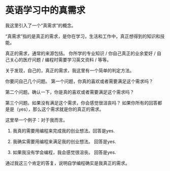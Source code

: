 # 英语学习中的真需求

我这里引入了一个“真需求”的概念。

“真需求”指的是真正的需求，是你在学习，生活和工作中，真正想得到的知识和技能。

真正的需求，通常的来源包括。
你所学的专业知识 / 你自己真正的业余爱好 / 自己关心的医疗问题 / 编程时需要学习英文资料 / 等等。

关于发现，自己的，真正的需求，我这里有一个简单的判定方法。

你要问自己几个问题。
第一个问题，你真的喜欢或者需要满足这个需求吗？

第二个问题。确认一下，你是真的喜欢或者需要满足这个需求吗？

第三个问题。如果没有满足这个需求，你会感觉很沮丧吗？
如果你所有的回答都是是（yes），那么这个需求就是你的真正的需求。

这里举一个例子：对于我而言。
1.	我真的需要用编程来完成我的创业想法。回答是yes.

2.	我确实需要用编程来满足我的创业想法。
回答是yes.

3.	如果我没有学会编程，我会感觉很沮丧。
回答是yes.

通过我这三个肯定的答复，说明自学编程确实是我真正的需求。
